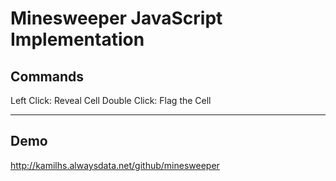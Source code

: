 # Minesweeper JavaScript Implementation

## Commands

Left Click: Reveal Cell
Double Click: Flag the Cell

---

## Demo

http://kamilhs.alwaysdata.net/github/minesweeper
